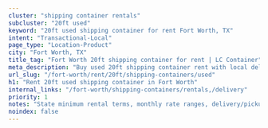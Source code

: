 ```yaml
---
cluster: "shipping container rentals"
subcluster: "20ft used"
keyword: "20ft used shipping container for rent Fort Worth, TX"
intent: "Transactional-Local"
page_type: "Location-Product"
city: "Fort Worth, TX"
title_tag: "Fort Worth 20ft shipping container for rent | LC Container"
meta_description: "Buy used 20ft shipping container rent with local delivery in Fort Worth, TX. LC Container — local Since 2003. Request a fast quote today."
url_slug: "/fort-worth/rent/20ft/shipping-containers/used"
h1: "Rent 20ft used shipping container in Fort Worth"
internal_links: "/fort-worth/shipping-containers/rentals,/delivery"
priority: 1
notes: "State minimum rental terms, monthly rate ranges, delivery/pickup fees, service area."
noindex: false
---
```


<!-- TODO: Add unique city/inventory copy, images, and internal links here. -->
